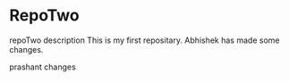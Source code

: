 # RepoTwo
repoTwo description
This is my first repositary.
Abhishek has made some changes.

prashant changes
